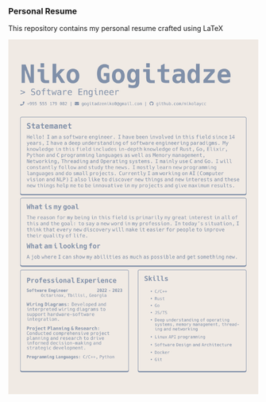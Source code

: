 ### Personal Resume
This repository contains my personal resume crafted using LaTeX

<img src="resume.png" />
